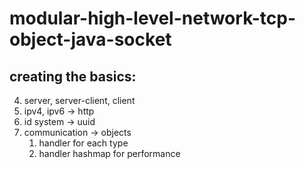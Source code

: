 # modular-high-level-network-tcp-object-java-socket

## creating the basics:
4. server, server-client, client
1. ipv4, ipv6 -> http
2. id system -> uuid
3. communication -> objects
    1. handler for each type
    2. handler hashmap for performance